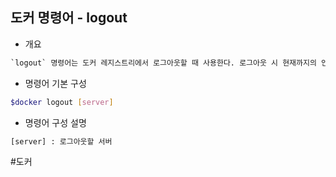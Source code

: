 ## 도커 명령어 - logout

- 개요
```txt
`logout` 명령어는 도커 레지스트리에서 로그아웃할 때 사용한다. 로그아웃 시 현재까지의 인증토큰을 무효화시킨다.
```

- 명령어 기본 구성
```bash
$docker logout [server]
```

- 명령어 구성 설명
```bash
[server] : 로그아웃할 서버
```

#도커